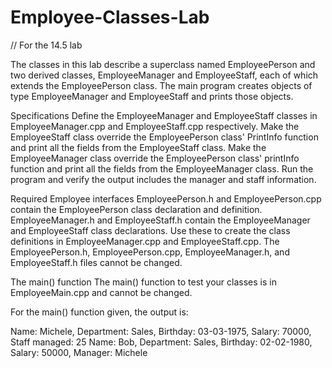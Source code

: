 # Employee-Classes-Lab
// For the 14.5 lab

The classes in this lab describe a superclass named EmployeePerson and two derived classes, EmployeeManager and EmployeeStaff, each of which extends the EmployeePerson class. The main program creates objects of type EmployeeManager and EmployeeStaff and prints those objects.

Specifications
Define the EmployeeManager and EmployeeStaff classes in EmployeeManager.cpp and EmployeeStaff.cpp respectively.
Make the EmployeeStaff class override the EmployeePerson class' PrintInfo function and print all the fields from the EmployeeStaff class.
Make the EmployeeManager class override the EmployeePerson class' printInfo function and print all the fields from the EmployeeManager class.
Run the program and verify the output includes the manager and staff information.

Required Employee interfaces
EmployeePerson.h and EmployeePerson.cpp contain the EmployeePerson class declaration and definition. EmployeeManager.h and EmployeeStaff.h contain the EmployeeManager and EmployeeStaff class declarations. Use these to create the class definitions in EmployeeManager.cpp and EmployeeStaff.cpp. The EmployeePerson.h, EmployeePerson.cpp, EmployeeManager.h, and EmployeeStaff.h files cannot be changed.

The main() function
The main() function to test your classes is in EmployeeMain.cpp and cannot be changed.

For the main() function given, the output is:

Name: Michele, Department: Sales, Birthday: 03-03-1975, Salary: 70000, Staff managed: 25
Name: Bob, Department: Sales, Birthday: 02-02-1980, Salary: 50000, Manager: Michele
